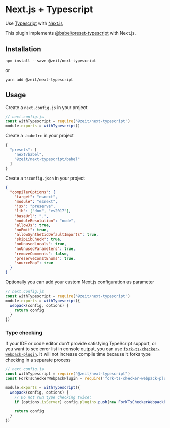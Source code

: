 # Next.js + Typescript

Use [Typescript](https://www.typescriptlang.org/) with [Next.js](https://github.com/zeit/next.js)

This plugin implements [@babel/preset-typescript](https://github.com/babel/babel/tree/master/packages/babel-preset-typescript) with Next.js.

## Installation

```
npm install --save @zeit/next-typescript
```

or

```
yarn add @zeit/next-typescript
```

## Usage

Create a `next.config.js` in your project

```js
// next.config.js
const withTypescript = require('@zeit/next-typescript')
module.exports = withTypescript()
```

Create a `.babelrc` in your project

```js
{
  "presets": [
    "next/babel",
    "@zeit/next-typescript/babel"
  ]
}
```

Create a `tsconfig.json` in your project

```json
{
  "compilerOptions": {
    "target": "esnext",
    "module": "esnext",
    "jsx": "preserve",
    "lib": ["dom", "es2017"],
    "baseUrl": ".",
    "moduleResolution": "node",
    "allowJs": true,
    "noEmit": true,
    "allowSyntheticDefaultImports": true,
    "skipLibCheck": true,
    "noUnusedLocals": true,
    "noUnusedParameters": true,
    "removeComments": false,
    "preserveConstEnums": true,
    "sourceMap": true
  }
}
```

Optionally you can add your custom Next.js configuration as parameter

```js
// next.config.js
const withTypescript = require('@zeit/next-typescript')
module.exports = withTypescript({
  webpack(config, options) {
    return config
  }
})
```

### Type checking

If your IDE or code editor don't provide satisfying TypeScript support, or you want to see error list in console output, you can use [`fork-ts-checker-webpack-plugin`](https://github.com/Realytics/fork-ts-checker-webpack-plugin). It will not increase compile time because it forks type checking in a separate process

```js
// next.config.js
const withTypescript = require("@zeit/next-typescript")
const ForkTsCheckerWebpackPlugin = require('fork-ts-checker-webpack-plugin');

module.exports = withTypescript({
  webpack(config, options) {
    // Do not run type checking twice:
    if (options.isServer) config.plugins.push(new ForkTsCheckerWebpackPlugin())
    
    return config
  }
})
```
